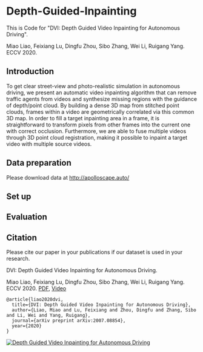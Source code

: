 # Depth-Guided-Inpainting
This is Code for "DVI: Depth Guided Video Inpainting for Autonomous Driving".

Miao Liao, Feixiang Lu, Dingfu Zhou, Sibo Zhang, Wei Li, Ruigang Yang.  ECCV 2020.

## Introduction

To get clear street-view and photo-realistic simulation in autonomous driving, we present an automatic video inpainting algorithm that can remove traffic agents from videos and synthesize missing regions with the guidance of depth/point cloud. By building a dense 3D map from stitched point clouds, frames within a video are geometrically correlated via this common 3D map. In order to fill a target inpainting area in a frame, it is straightforward to transform pixels from other frames into the current one with correct occlusion. Furthermore, we are able to fuse multiple videos through 3D point cloud registration, making it possible to inpaint a target video with multiple source videos. 

## Data preparation
Please download data at http://apolloscape.auto/

## Set up

## Evaluation

## Citation
Please cite our paper in your publications if our dataset is used in your research.

DVI: Depth Guided Video Inpainting for Autonomous Driving.

Miao Liao, Feixiang Lu, Dingfu Zhou, Sibo Zhang, Wei Li, Ruigang Yang.  ECCV 2020. [PDF](https://arxiv.org/pdf/2007.08854.pdf), [Video](https://www.youtube.com/watch?v=iOIxdQIzjQs)

```
@article{liao2020dvi,
  title={DVI: Depth Guided Video Inpainting for Autonomous Driving},
  author={Liao, Miao and Lu, Feixiang and Zhou, Dingfu and Zhang, Sibo and Li, Wei and Yang, Ruigang},
  journal={arXiv preprint arXiv:2007.08854},
  year={2020}
}
```

[![Depth Guided Video Inpainting for Autonomous Driving](https://res.cloudinary.com/marcomontalbano/image/upload/v1595308220/video_to_markdown/images/youtube--iOIxdQIzjQs-c05b58ac6eb4c4700831b2b3070cd403.jpg)](https://www.youtube.com/watch?v=iOIxdQIzjQs "Depth Guided Video Inpainting for Autonomous Driving")

